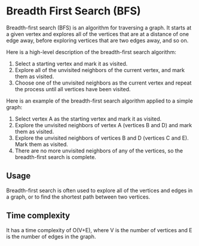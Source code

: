# Breadth First Search (BFS)

Breadth-first search (BFS) is an algorithm for traversing a graph. It starts at a given vertex and explores all of the
vertices that are at a distance of one edge away, before exploring vertices that are two edges away, and so on.

Here is a high-level description of the breadth-first search algorithm:

1. Select a starting vertex and mark it as visited.
2. Explore all of the unvisited neighbors of the current vertex, and mark them as visited.
3. Choose one of the unvisited neighbors as the current vertex and repeat the process until all vertices have been
   visited.

Here is an example of the breadth-first search algorithm applied to a simple graph:

1. Select vertex A as the starting vertex and mark it as visited.
2. Explore the unvisited neighbors of vertex A (vertices B and D) and mark them as visited.
3. Explore the unvisited neighbors of vertices B and D (vertices C and E). Mark them as visited.
4. There are no more unvisited neighbors of any of the vertices, so the breadth-first search is complete.

## Usage

Breadth-first search is often used to explore all of the vertices and edges in a graph, or to find the shortest path
between two vertices.

## Time complexity

It has a time complexity of O(V+E), where V is the number of vertices and E is the number of edges
in the graph.
